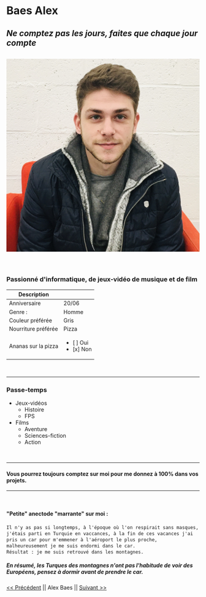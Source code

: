 # Baes Alex

*Ne comptez pas les jours, faites que chaque jour compte*
---
![ ](./Alex.jpg)
---

&nbsp;

### Passionné d'informatique, de jeux-vidéo de musique et de film 

| Description |  |
| -----------  | ----------- |
| Anniversaire | 20/06 |
| Genre :      | Homme |
| Couleur préférée | Gris |
| Nourriture préférée | Pizza |
| Ananas sur la pizza | <ul><li> [ ] Oui </li> <li> [x] Non </li></lu>

&nbsp;

---
### Passe-temps 
- Jeux-vidéos
    - Histoire
    - FPS
- Films 
    - Aventure 
    - Sciences-fiction
    - Action 

&nbsp;

--- 

#### Vous pourrez toujours comptez sur moi pour me donnez à 100% dans vos projets.

---
&nbsp;

#### "Petite" anectode "marrante" sur moi  :
    Il n'y as pas si longtemps, à l'époque où l'on respirait sans masques, j'étais parti en Turquie en vaccances, à la fin de ces vacances j'ai pris un car pour m'emmener à l'aéroport le plus proche, malheureusement je me suis endormi dans le car. 
    Résultat : je me suis retrouvé dans les montagnes.

##### En résumé, les Turques des montagnes n'ont pas l'habitude de voir des Européens, pensez à dormir avant de prendre le car.

[<< Précédent](https://github.com/sebwylleman/challenge-markdown) || Alex Baes  || [Suivant >>](https://github.com/alikhalife/markdown-challenge)